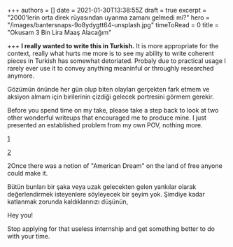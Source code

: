 +++
authors = []
date = 2021-01-30T13:38:55Z
draft = true
excerpt = "2000'lerin orta direk rüyasından uyanma zamanı gelmedi mi?"
hero = "/images/bantersnaps-9o8ydygtt64-unsplash.jpg"
timeToRead = 0
title = "Okusam 3 Bin Lira Maaş Alacağım"

+++
**I really wanted to write this in Turkish.** It is more appropriate for the context, really what hurts me more is to see my ability to write coherent pieces in Turkish has somewhat detoriated. Probaly due to practical usage I rarely ever use it to convey anything meaninful or throughly researched anymore.

Gözümün önünde her gün olup biten olayları gerçekten fark etmem ve aksiyon almam için birilerinin çizdiği gelecek portresini görmem gerekir.

Before you spend time on my take, please take a step back to look at two other wonderful writeups that encouraged me to produce mine. I just presented an established problem from my own POV, nothing more.

[1](https://twitter.com/mrozansonmez/status/1354068332991885315)

[2](https://www.paraanaliz.com/2020/ekonomi/kerim-rota-yazdi-baris-ve-sinemin-orta-direk-olma-hayali-50957/)

2Once there was a notion of "American Dream" on the land of free anyone could make it. 

Bütün bunları bir şaka veya uzak gelecekten gelen yankılar olarak değerlendirmek isteyenlere söyleyecek bir şeyim yok. Şimdiye kadar katlanmak zorunda kaldıklarınızı düşünün,

Hey you!

Stop applying for that useless internship and get something better to do with your time.